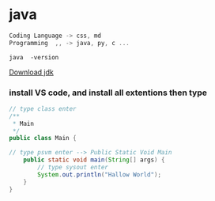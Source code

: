 # java

```go
Coding Language -> css, md
Programming  ,, -> java, py, c ...
```
```
java  -version
```

[Download jdk](https://www.oracle.com/in/java/technologies/downloads/#jdk22-windows)

### install VS code, and install all extentions then type

```java
// type class enter
/**
 * Main
 */
public class Main {

// type psvm enter --> Public Static Void Main
    public static void main(String[] args) {
        // type sysout enter
        System.out.println("Hallow World");
    }
}
```
